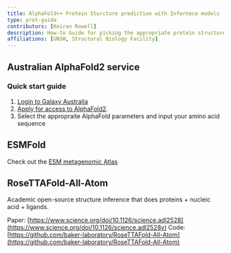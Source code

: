 ```yaml
---
title: AlphaFold++ Protein Sturcture prediction with Infernece models 
type: prot-guide
contributors: [Keiran Rowell]
description: How-to Guide for picking the appropriate protein structure prediction program 
affiliations: [UNSW, Structural Biology Facility]
---
```


## Australian AlphaFold2 service 

### Quick start guide

1. [Login to Galaxy Australia](#register-and-login)
2. [Apply for access to AlphaFold2](https://site.usegalaxy.org.au/request/access/alphafold).
3. Select the appropraite AlphaFold parameters and input your amino acid sequence 

## ESMFold

Check out the [ESM metagenomic Atlas](https://esmatlas.com/)

## RoseTTAFold-All-Atom

Academic open-source structure inference that does proteins + nucleic acid + ligands.

Paper: [https://www.science.org/doi/10.1126/science.adl2528](https://www.science.org/doi/10.1126/science.adl2528v) 
Code: [https://github.com/baker-laboratory/RoseTTAFold-All-Atom](https://github.com/baker-laboratory/RoseTTAFold-All-Atom) 
